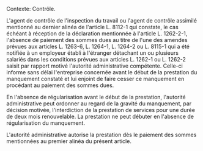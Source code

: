 Contexte: Contrôle.

L'agent de contrôle de l'inspection du travail ou l'agent de contrôle assimilé mentionné au dernier alinéa de l'article L. 8112-1 qui constate, le cas échéant à réception de la déclaration mentionnée à l'article L. 1262-2-1, l'absence de paiement des sommes dues au titre de l'une des amendes prévues aux articles L. 1263-6, L. 1264-1, L. 1264-2 ou L. 8115-1 qui a été notifiée à un employeur établi à l'étranger détachant un ou plusieurs salariés dans les conditions prévues aux articles L. 1262-1 ou L. 1262-2 saisit par rapport motivé l'autorité administrative compétente. Celle-ci informe sans délai l'entreprise concernée avant le début de la prestation du manquement constaté et lui enjoint de faire cesser ce manquement en procédant au paiement des sommes dues.

En l'absence de régularisation avant le début de la prestation, l'autorité administrative peut ordonner au regard de la gravité du manquement, par décision motivée, l'interdiction de la prestation de services pour une durée de deux mois renouvelable. La prestation ne peut débuter en l'absence de régularisation du manquement.

L'autorité administrative autorise la prestation dès le paiement des sommes mentionnées au premier alinéa du présent article.